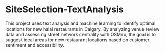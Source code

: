# SiteSelection-TextAnalysis
This project uses text analysis and machine learning to identify optimal locations for new halal restaurants in Calgary. By analyzing venue review data and assessing street network centrality with OSMnx, the goal is to suggest ideal areas for new restaurant locations based on customer sentiment and accessibility.

